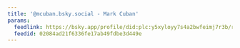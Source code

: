 ```yaml
---
title: '@mcuban.bsky.social - Mark Cuban'
params:
  feedlink: https://bsky.app/profile/did:plc:y5xyloyy7s4a2bwfeimj7r3b/rss
  feedid: 02084ad21f6336fe17ab49fdbe3d449e
---
```

